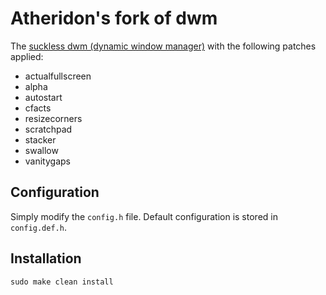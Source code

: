 # Atheridon's fork of dwm

The [suckless dwm (dynamic window manager)](https://dwm.suckless.org/) with the following patches applied:

+ actualfullscreen
+ alpha
+ autostart
+ cfacts
+ resizecorners
+ scratchpad
+ stacker 
+ swallow 
+ vanitygaps

## Configuration

Simply modify the `config.h` file. 
Default configuration is stored in `config.def.h`.

## Installation

```
sudo make clean install
```
